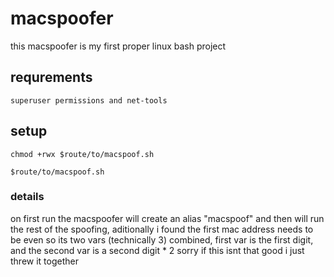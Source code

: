 # macspoofer

this macspoofer is my first proper linux bash project

## requrements

```superuser permissions and net-tools```

## setup

``chmod +rwx $route/to/macspoof.sh``

``$route/to/macspoof.sh``

### details

on first run the macspoofer will create an alias "macspoof" and then will run the rest of the spoofing, aditionally i found the first mac address needs to be even so its two vars (technically 3) combined, first var is the first digit, and the second var is a second digit * 2
sorry if this isnt that good i just threw it together
